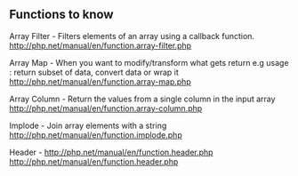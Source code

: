## Functions to know

Array Filter - Filters elements of an array using a callback function.
	http://php.net/manual/en/function.array-filter.php

Array Map - When you want to modify/transform what gets return
	e.g usage : return subset of data, convert data or wrap it
	http://php.net/manual/en/function.array-map.php

Array Column - Return the values from a single column in the input array
	http://php.net/manual/en/function.array-column.php

Implode - Join array elements with a string
	http://php.net/manual/en/function.implode.php

Header - http://php.net/manual/en/function.header.php
	http://php.net/manual/en/function.header.php